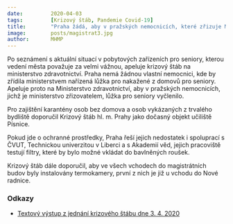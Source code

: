 ```yaml
---
date:         2020-04-03
tags:         [Krizový štáb, Pandemie Covid-19]
title:        "Praha žádá, aby v pražských nemocnicích, které zřizuje Ministerstvo zdravotnictví, byla vyčleněna lůžka pro seniory"
image: 	      posts/magistrat3.jpg
author:       MHMP
---
```


Po seznámení s aktuální situací v pobytových zařízeních pro seniory, kterou vedení města považuje za velmi vážnou, apeluje krizový štáb na ministerstvo zdravotnictví. Praha nemá žádnou vlastní nemocnici, kde by zřídila ministerstvem nařízená lůžka pro nakažené z domovů pro seniory. Apeluje proto na Ministerstvo zdravotnictví, aby v pražských nemocnicích, jichž je ministerstvo zřizovatelem, lůžka pro seniory vyčlenilo.

Pro zajištění karantény osob bez domova a osob vykázaných z trvalého bydliště doporučil Krizový štáb hl. m. Prahy jako dočasný objekt učiliště Písnice.

Pokud jde o ochranné prostředky, Praha řeší jejich nedostatek i spoluprací s ČVUT, Technickou univerzitou v Liberci a s Akademií věd, jejich pracoviště testují filtry, které by bylo možné vkládat do bavlněných roušek.

Krizový štáb dále doporučil, aby ve všech vchodech do magistrátních budov byly instalovány termokamery, první z nich je již u vchodu do Nové radnice.

### Odkazy 

* [Textový výstup z jednání krizového štábu dne 3. 4. 2020](https://a.pirati.cz/praha/pdf/ks-vystup5.pdf)
